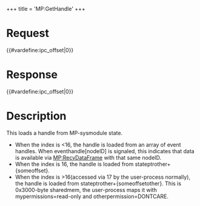 +++
title = 'MP:GetHandle'
+++

# Request

{{#vardefine:ipc_offset\|0}}

# Response

{{#vardefine:ipc_offset\|0}}

# Description

This loads a handle from MP-sysmodule state.

- When the index is \<16, the handle is loaded from an array of event
  handles. When eventhandle\[nodeID\] is signaled, this indicates that
  data is available via [MP:RecvDataFrame](MP:RecvDataFrame "wikilink")
  with that same nodeID.
- When the index is 16, the handle is loaded from
  stateptrother+{someoffset}.
- When the index is \>16(accessed via 17 by the user-process normally),
  the handle is loaded from stateptrother+{someoffsetother}. This is
  0x3000-byte sharedmem, the user-process maps it with
  mypermissions=read-only and otherpermission=DONTCARE.
